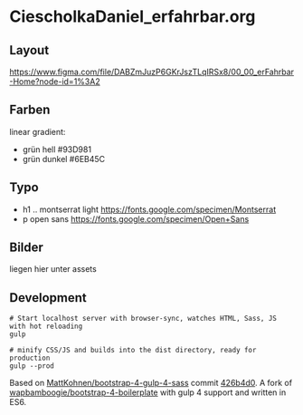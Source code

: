 # CiescholkaDaniel_erfahrbar.org

## Layout
https://www.figma.com/file/DABZmJuzP6GKrJszTLqIRSx8/00_00_erFahrbar-Home?node-id=1%3A2

## Farben
linear gradient:
- grün hell #93D981
- grün dunkel #6EB45C

## Typo
- h1 .. montserrat light https://fonts.google.com/specimen/Montserrat
- p open sans https://fonts.google.com/specimen/Open+Sans

## Bilder
liegen hier unter assets

## Development

```
# Start localhost server with browser-sync, watches HTML, Sass, JS with hot reloading
gulp

# minify CSS/JS and builds into the dist directory, ready for production
gulp --prod
```

Based on [MattKohnen/bootstrap-4-gulp-4-sass](https://github.com/MattKohnen/bootstrap-4-gulp-4-sass) commit [426b4d0](https://github.com/MattKohnen/bootstrap-4-gulp-4-sass/commit/426b4d0979070de8c7e3c32d9f732034d1f5e49c).
A fork of [wapbamboogie/bootstrap-4-boilerplate](https://github.com/wapbamboogie/bootstrap-4-boilerplate) with gulp 4 support and written in ES6.